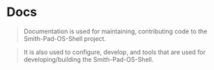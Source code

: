 # Docs 

> Documentation is used for maintaining, contributing code to the Smith-Pad-OS-Shell project. 


> It is also used to configure, develop, and tools that are used for developing/building
> the Smith-Pad-OS-Shell. 